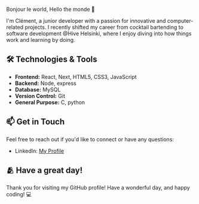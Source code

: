 Bonjour le world, Hello the monde 👋

I'm Clément, a junior developer with a passion for innovative and computer-related projects. I recently shifted my career from cocktail bartending to software development @Hive Helsinki, where I enjoy diving into how things work and learning by doing.

## 🛠️ Technologies & Tools


- **Frontend:** React, Next, HTML5, CSS3, JavaScript
- **Backend:** Node, express
- **Database:** MySQL
- **Version Control:** Git
- **General Purpose:** C, python


## 📫 Get in Touch

Feel free to reach out if you'd like to connect or have any questions:

- LinkedIn: [My Profile](https://www.linkedin.com/in/ccariou/)

## 🫂 Have a great day!

Thank you for visiting my GitHub profile! Have a wonderful day, and happy coding! 💻


<!---
wdclem/wdclem is a ✨ special ✨ repository because its `README.md` (this file) appears on your GitHub profile.
You can click the Preview link to take a look at your changes.
--->
